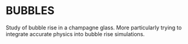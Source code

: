 # BUBBLES
Study of bubble rise in a champagne glass. More particularly trying to integrate accurate physics into bubble rise simulations.
